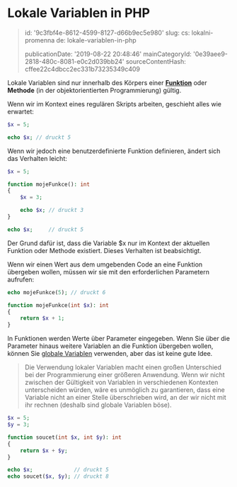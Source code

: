 Lokale Variablen in PHP
=======================

> id: '9c3fbf4e-8612-4599-8127-d66b9ec5e980'
> slug:
> 	cs: lokalni-promenna
> 	de: lokale-variablen-in-php
> 
> publicationDate: '2019-08-22 20:48:46'
> mainCategoryId: '0e39aee9-2818-480c-8081-e0c2d039bb24'
> sourceContentHash: cffee22c4dbcc2ec331b73235349c409

Lokale Variablen sind nur innerhalb des Körpers einer **<a href="/prikazy-a-function">Funktion</a>** oder **Methode** (in der objektorientierten Programmierung) gültig.

Wenn wir im Kontext eines regulären Skripts arbeiten, geschieht alles wie erwartet:

```php
$x = 5;

echo $x; // druckt 5
```

Wenn wir jedoch eine benutzerdefinierte Funktion definieren, ändert sich das Verhalten leicht:

```php
$x = 5;

function mojeFunkce(): int
{
    $x = 3;

    echo $x; // druckt 3
}

echo $x;     // druckt 5
```

Der Grund dafür ist, dass die Variable $x nur im Kontext der aktuellen Funktion oder Methode existiert. Dieses Verhalten ist beabsichtigt.

Wenn wir einen Wert aus dem umgebenden Code an eine Funktion übergeben wollen, müssen wir sie mit den erforderlichen Parametern aufrufen:

```php
echo mojeFunkce(5);	// druckt 6

function mojeFunkce(int $x): int
{
    return $x + 1;
}
```

In Funktionen werden Werte über Parameter eingegeben. Wenn Sie über die Parameter hinaus weitere Variablen an die Funktion übergeben wollen, können Sie <a href="/global-variable">globale Variablen</a> verwenden, aber das ist keine gute Idee.

> Die Verwendung lokaler Variablen macht einen großen Unterschied bei der Programmierung einer größeren Anwendung. Wenn wir nicht zwischen der Gültigkeit von Variablen in verschiedenen Kontexten unterscheiden würden, wäre es unmöglich zu garantieren, dass eine Variable nicht an einer Stelle überschrieben wird, an der wir nicht mit ihr rechnen (deshalb sind globale Variablen böse).

```php
$x = 5;
$y = 3;

function soucet(int $x, int $y): int
{
    return $x + $y;
}

echo $x;             // druckt 5
echo soucet($x, $y); // druckt 8
```
